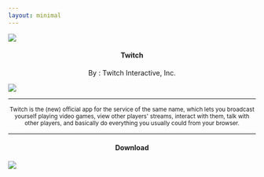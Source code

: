```yaml
---
layout: minimal
---
```


![](https://is.gd/V17yUr)

<h4> <p align="center"> Twitch </p> </h4>

<p align="center"> By : Twitch Interactive, Inc. </p>

![](https://img.shields.io/badge/dynamic/json?label=Version&color=success&labelColor=success&style=for-the-badge&query=%24%5B"tv.twitch.android.app.apk"%5D&url=https%3A%2F%2Fis.gd%2F2wPvAM)

---

<p align="center"> <sub>
Twitch is the (new) official app for the service of the same name, which lets you broadcast yourself playing video games, view other players' streams, interact with them, talk with other players, and basically do everything you usually could from your browser.
</sub> </p>

---

<h4> <p align="center"> Download </p> </h4>

[![](https://is.gd/9ydWmZ)](https://is.gd/WuDxBS)
